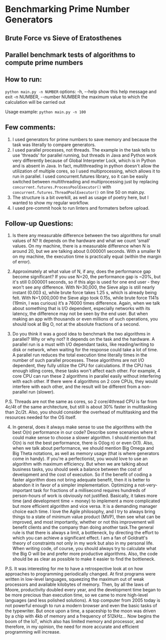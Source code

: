 # Benchmarking Prime Number Generators
## Brute Force vs Sieve of Eratosthenes
## Parallel benchmark tests of algorithms to compute prime numbers

## How to run:
`python main.py -n NUMBER`
options:
  -h, --help            show this help message and exit
  -n NUMBER, --number NUMBER
                        the maximum value to which the calculation will be carried out

Usage example:
`python main.py -n 100`

## Few comments:
1. I used generators for prime numbers to save memory and because the task was literally to compare generators.
2. I used parallel processes, not threads. The example in the task tells to use 'threads' for parallel running, but threads in Java and Python work very differently because of Global Interpreter Lock, which is in Python and is absent in Java. In fact, multithreading in python doesn't allow the utilization of multiple cores, so I used multiprocessing, which allows it to run in parallel. I used concurrent.futures library, so it can be easily switched between multithreading and multiprocessing just by replacing `concurrent.futures.ProcessPoolExecutor()` with `concurrent.futures.ThreadPoolExecutor()` on line 50 on main.py.
3. The structure is a bit overkill, as well as usage of poetry here, but I wanted to show my regular workflow.
4. I used pre-commit hook to run linters and formaters before upload.

## Follow-up Questions:
1. Is there any measurable difference between the two algorithms for small values of N?
It depends on the hardware and what we count 'small' values. On my machine, there is a measurable difference when N is around 20, but we are talking about 0.000001 seconds. With a smaller N on my machine, the execution time is practically equal (within the margin of error).

2. Approximately at what value of N, if any, does the performance gap become significant?
If you use N=20, the performance gap is ~20%, but it's still 0.000001 seconds, so if this algo is used for one end user - they won't see any difference. With N=30,000, the Sieve algo is still nearly instant (0.003 s), while brute force takes 1.25 s, which is already being felt. With N=1,000,000 the Sieve algo took 0.15s, while brute force 1141s (19min, I was curious) it’s a 76000 times difference.
Again, when we talk about something that is I/O dependent, especially networks with its latency, the difference may not be seen by the end user. But when making an app with thousands or even millions of such operations, you should look at Big O, not at the absolute fractions of a second.

3. Do you think it was a good idea to benchmark the two algorithms in parallel? Why or why not?
It depends on the task and the hardware. A parallel run is a must with I/O dependant tasks, like reading/writing to disk or network, when waiting for the response could take a lot of time. A parallel run reduces the total execution time literally times in the number of such parallel processes. These algorithms are not I/O dependent, they fully utilize the CPU for calculations. If the CPU has enough idling cores, these tasks won't affect each other. For example, 4 core CPU can run these 2 algorithms in parallel easily without interfering with each other. If there were 4 algorithms on 2 core CPUs, they would interfere with each other, and the result will be different from a non-parallel run (slower). 

P.S. Threads are not the same as cores, so 2 core/4thread CPU is far from 4c/4t of the same architecture, but still is about 30% faster in multitasking than 2c/2t. Also, you should consider the overhead of multitasking and the resources needed for the OS itself.

4. In general, does it always make sense to use the algorithms with the best O(n) performance in our code? Describe some scenarios where it could make sense to choose a slower algorithm.
I should mention that O(n) is not the best performance, there is O(log n) or even O(1). Also, when we talk about performance, we should mention Big Omega and Big Theta notations, as well as memory usage (that is where generators come in handy).
If you're a perfectionist, you would love to use an algorithm with maximum efficiency. But when we are talking about business tasks, you should seek a balance between the cost of development and the cost of execution. So if the benefit of coding a faster algorithm does not bring adequate benefit, then it is better to abandon it in favor of a simpler implementation. Optimizing a not-very-important task for fractions of a millisecond requires hundreds of person-hours of work is obviously not justified. 
Basically, it takes more time (and development time = money) to implement a more complicated but more efficient algorithm and vice versa. It is a demanding manager choice each time. I love the Agile philosophy, and I try to always bring things to a state of minimum value product (MVP), then see what can be improved, and most importantly, whether or not this improvement will benefit clients and the company than doing another task.The general rule is that there is always a limit, a bottleneck, by directing the effort to which you can achieve a significant effect. I am a fan of Goldratt's theory of constraints not only in my work but also in my personal life. When writing code, of course, you should always try to calculate what the Big O will be and prefer more productive algorithms. Also, the code should be as clear as possible to make it easier to find the bottleneck. 

P.S. It was interesting for me to have a retrospective look at on how approaches to programming periodically changed. At first programs were written in low-level languages, squeezing the maximum out of weak processors and available kilobytes of memory. Then, by all the laws of Moore, productivity doubled every year, and the development time began to be more precious than execution time, so we came to more high-level languages (and less polished solutions). A top computer from 2005 today is not powerful enough to run a modern browser and even the basic tasks of the typewriter. But once upon a time, a spaceship to the moon was driven by a chip with 4kb of memory and a frequency of 512kHz...
Now begins the boom of the IoT, which also has limited memory and processor, and therefore, in my opinion, the need for more accurate and efficient programming will increase.